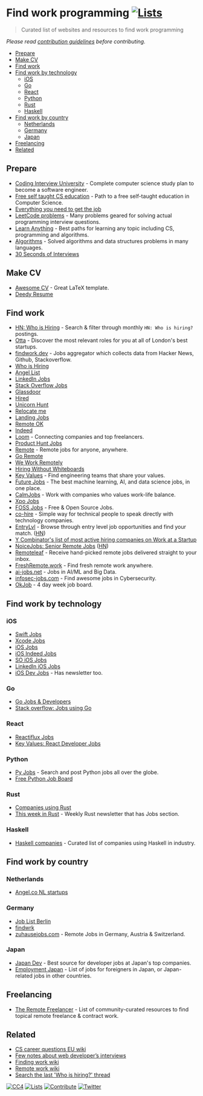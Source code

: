 # Find work programming [![Lists](https://img.shields.io/badge/-more%20lists-0a0a0a.svg?style=flat&colorA=0a0a0a)](https://github.com/learn-anything/curated-lists)

> Curated list of websites and resources to find work programming

_Please read [contribution guidelines](contributing.md) before contributing._

- [Prepare](#prepare)
- [Make CV](#make-cv)
- [Find work](#find-work)
- [Find work by technology](#find-work-by-technology)
  - [iOS](#ios)
  - [Go](#go)
  - [React](#react)
  - [Python](#python)
  - [Rust](#rust)
  - [Haskell](#haskell)
- [Find work by country](#find-work-by-country)
  - [Netherlands](#netherlands)
  - [Germany](#germany)
  - [Japan](#japan)
- [Freelancing](#freelancing)
- [Related](#related)

## Prepare

- [Coding Interview University](https://github.com/jwasham/coding-interview-university) - Complete computer science study plan to become a software engineer.
- [Free self taught CS education](https://github.com/ossu/computer-science) - Path to a free self-taught education in Computer Science.
- [Everything you need to get the job](https://github.com/kdn251/interviews)
- [LeetCode problems](https://leetcode.com) - Many problems geared for solving actual programming interview questions.
- [Learn Anything](https://learn-anything.xyz) - Best paths for learning any topic including CS, programming and algorithms.
- [Algorithms](https://github.com/marcosfede/algorithms) - Solved algorithms and data structures problems in many languages.
- [30 Seconds of Interviews](https://github.com/fejes713/30-seconds-of-interviews)

## Make CV

- [Awesome CV](https://github.com/posquit0/Awesome-CV) - Great LaTeX template.
- [Deedy Resume](https://github.com/deedy/Deedy-Resume)

## Find work

- [HN: Who is Hiring](https://kennytilton.github.io/whoishiring/) - Search & filter through monthly `HN: Who is hiring?` postings.
- [Otta](https://otta.co/) - Discover the most relevant roles for you at all of London's best startups.
- [findwork.dev](https://findwork.dev) - Jobs aggregator which collects data from Hacker News, Github, Stackoverflow.
- [Who is Hiring](https://whoishiring.io)
- [Angel List](https://angel.co/jobs)
- [LinkedIn Jobs](https://www.linkedin.com/jobs/)
- [Stack Overflow Jobs](https://stackoverflow.com/jobs)
- [Glassdoor](https://www.glassdoor.com)
- [Hired](https://hired.com/)
- [Unicorn Hunt](https://unicornhunt.io/)
- [Relocate me](https://relocate.me/)
- [Landing Jobs](https://landing.jobs/)
- [Remote OK](https://remoteok.io)
- [Indeed](https://www.indeed.com)
- [Loom](http://www.loom.co/) - Connecting companies and top freelancers.
- [Product Hunt Jobs](https://www.producthunt.com/jobs)
- [Remote](https://remote.com/) - Remote jobs for anyone, anywhere.
- [Go Remote](https://goremote.io/)
- [We Work Remotely](https://weworkremotely.com/)
- [Hiring Without Whiteboards](https://github.com/poteto/hiring-without-whiteboards)
- [Key Values](https://www.keyvalues.com/) - Find engineering teams that share your values.
- [Future Jobs](https://www.futurejobs.io/) - The best machine learning, AI, and data science jobs, in one place.
- [CalmJobs](http://calmjobs.io/) - Work with companies who values work-life balance.
- [Xpo Jobs](https://jobs.xpo.network/)
- [FOSS Jobs](https://www.fossjobs.net/) - Free & Open Source Jobs.
- [co-hire](https://www.co-hire.com/) - Simple way for technical people to speak directly with technology companies.
- [EntryLvl](https://entrylevel.io/) - Browse through entry level job opportunities and find your match. ([HN](https://news.ycombinator.com/item?id=22691295))
- [Y Combinator's list of most active hiring companies on Work at a Startup](https://www.workatastartup.com/job_list?utm_source=hn_jobs)
- [NoiceJobs: Senior Remote Jobs](https://t.me/NoiceJobs) ([HN](https://news.ycombinator.com/item?id=23500588))
- [Remoteleaf](https://remoteleaf.com/) - Receive hand-picked remote jobs delivered straight to your inbox.
- [FreshRemote.work](https://freshremote.work/) - Find fresh remote work anywhere.
- [ai-jobs.net](https://ai-jobs.net/) - Jobs in AI/ML and Big Data.
- [infosec-jobs.com](https://infosec-jobs.com/) - Find awesome jobs in Cybersecurity.
- [OkJob](https://okjob.io) - 4 day week job board.

## Find work by technology

### iOS

- [Swift Jobs](https://www.natashatherobot.com/swift-jobs/)
- [Xcode Jobs](https://twitter.com/xcodejobs)
- [iOS Jobs](https://iosjobs.io/)
- [iOS Indeed Jobs](https://www.indeed.com/q-iOS-developer-jobs.html)
- [SO iOS Jobs](https://stackoverflow.com/jobs?q=ios)
- [LinkedIn iOS Jobs](https://www.linkedin.com/jobs/ios-developer-jobs/)
- [iOS Dev Jobs](https://iosdevjobs.com/) - Has newsletter too.

### Go

- [Go Jobs & Developers](https://www.golangprojects.com)
- [Stack overflow: Jobs using Go](https://stackoverflow.com/jobs/developer-jobs-using-go?med=site-ui&ref=tag-page_go)

### React

- [Reactiflux Jobs](http://jobs.reactiflux.com/)
- [Key Values: React Developer Jobs](https://www.keyvalues.com/react-developer-jobs)

### Python

- [Py Jobs](http://www.pyjobs.xyz/) - Search and post Python jobs all over the globe.
- [Free Python Job Board](http://pythonjobs.github.io/)

### Rust

- [Companies using Rust](https://www.rust-lang.org/en-US/friends.html)
- [This week in Rust](https://this-week-in-rust.org/) - Weekly Rust newsletter that has Jobs section.

### Haskell

- [Haskell companies](https://github.com/erkmos/haskell-companies) - Curated list of companies using Haskell in industry.

## Find work by country

### Netherlands

- [Angel.co NL startups](https://angel.co/netherlands)

### Germany

- [Job List Berlin](https://joblistberlin.com/companies)
- [findwrk](https://findwrk.app/germany-jobs)
- [zuhausejobs.com](https://zuhausejobs.com) - Remote Jobs in Germany, Austria & Switzerland.

### Japan

- [Japan Dev](https://japan-dev.com/) - Best source for developer jobs at Japan's top companies.
- [Employment Japan](https://www.employmentjapan.com/) - List of jobs for foreigners in Japan, or Japan-related jobs in other countries.

## Freelancing

- [The Remote Freelancer](https://github.com/engineerapart/TheRemoteFreelancer) - List of community-curated resources to find topical remote freelance & contract work.

## Related

- [CS career questions EU wiki](https://www.reddit.com/r/cscareerquestionsEU/wiki/index)
- [Few notes about web developer’s interviews](http://blog.sapegin.me/all/coding-interview)
- [Finding work wiki](https://wiki.nikitavoloboev.xyz/work/finding-work)
- [Remote work wiki](https://wiki.nikitavoloboev.xyz/work/remote-work)
- [Search the last 'Who is hiring?' thread](https://hnjobs.emilburzo.com/)

[![CC4](https://img.shields.io/badge/license-CC4-0a0a0a.svg?style=flat&colorA=0a0a0a)](https://creativecommons.org/licenses/by/4.0/)
[![Lists](https://img.shields.io/badge/-more%20lists-0a0a0a.svg?style=flat&colorA=0a0a0a)](https://github.com/learn-anything/curated-lists)
[![Contribute](https://img.shields.io/badge/-contribute-0a0a0a.svg?style=flat&colorA=0a0a0a)](contributing.md)
[![Twitter](http://bit.ly/nikitatweet)](https://twitter.com/nikitavoloboev)
